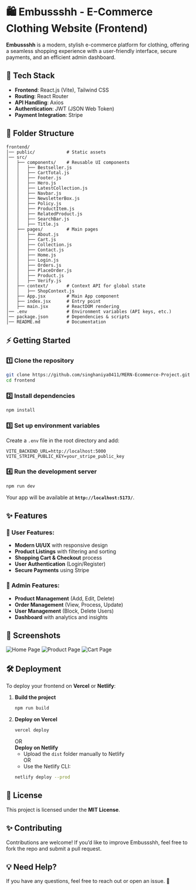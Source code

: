 # 🛍️ Embussshh - E-Commerce Clothing Website (Frontend)

**Embussshh** is a modern, stylish e-commerce platform for clothing, offering a seamless shopping experience with a user-friendly interface, secure payments, and an efficient admin dashboard.

## 🚀 Tech Stack

- **Frontend**: React.js (Vite), Tailwind CSS
- **Routing**: React Router
- **API Handling**: Axios
- **Authentication**: JWT (JSON Web Token)
- **Payment Integration**: Stripe

## 📂 Folder Structure

```
frontend/
│── public/            # Static assets
│── src/
│   ├── components/    # Reusable UI components
│   │   ├── Bestseller.js
│   │   ├── CartTotal.js
│   │   ├── Footer.js
│   │   ├── Hero.js
│   │   ├── LatestCollection.js
│   │   ├── Navbar.js
│   │   ├── NewsletterBox.js
│   │   ├── Policy.js
│   │   ├── ProductItem.js
│   │   ├── RelatedProduct.js
│   │   ├── SearchBar.js
│   │   ├── Title.js
│   ├── pages/         # Main pages
│   │   ├── About.js
│   │   ├── Cart.js
│   │   ├── Collection.js
│   │   ├── Contact.js
│   │   ├── Home.js
│   │   ├── Login.js
│   │   ├── Orders.js
│   │   ├── PlaceOrder.js
│   │   ├── Product.js
│   │   ├── Verify.js
│   ├── context/       # Context API for global state
│   │   ├── ShopContext.js
│   ├── App.jsx        # Main App component
│   ├── index.jsx      # Entry point
│   ├── main.jsx       # ReactDOM rendering
│── .env               # Environment variables (API keys, etc.)
│── package.json       # Dependencies & scripts
│── README.md          # Documentation
```

## ⚡ Getting Started

### 1️⃣ Clone the repository
```sh
git clone https://github.com/singhaniya0411/MERN-Ecommerce-Project.git
cd frontend
```

### 2️⃣ Install dependencies
```sh
npm install
```

### 3️⃣ Set up environment variables  
Create a `.env` file in the root directory and add:

```
VITE_BACKEND_URL=http://localhost:5000
VITE_STRIPE_PUBLIC_KEY=your_stripe_public_key
```

### 4️⃣ Run the development server
```sh
npm run dev
```
Your app will be available at **`http://localhost:5173/`**.

## ✨ Features

### 🛒 User Features:
- **Modern UI/UX** with responsive design
- **Product Listings** with filtering and sorting
- **Shopping Cart & Checkout** process
- **User Authentication** (Login/Register)
- **Secure Payments** using Stripe

### 🔑 Admin Features:
- **Product Management** (Add, Edit, Delete)
- **Order Management** (View, Process, Update)
- **User Management** (Block, Delete Users)
- **Dashboard** with analytics and insights

## 📸 Screenshots

![Home Page](screenshots/home.png)
![Product Page](screenshots/product.png)
![Cart Page](screenshots/cart.png)

## 🛠️ Deployment

To deploy your frontend on **Vercel** or **Netlify**:

1. **Build the project**  
   ```sh
   npm run build
   ```
2. **Deploy on Vercel**  
   ```sh
   vercel deploy
   ```
   OR  
   **Deploy on Netlify**  
   - Upload the `dist` folder manually to Netlify  
   OR  
   - Use the Netlify CLI:
   ```sh
   netlify deploy --prod
   ```

## 📜 License

This project is licensed under the **MIT License**.

## ✨ Contributing

Contributions are welcome! If you’d like to improve Embussshh, feel free to fork the repo and submit a pull request.

## 💡 Need Help?
If you have any questions, feel free to reach out or open an issue. 🚀
